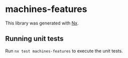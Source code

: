 # machines-features

This library was generated with [Nx](https://nx.dev).

## Running unit tests

Run `nx test machines-features` to execute the unit tests.
